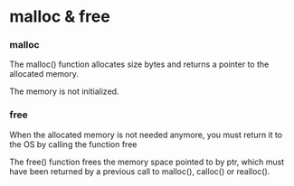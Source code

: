 # malloc & free
### malloc
The malloc() function allocates size bytes and returns a pointer to the allocated memory.

The memory is not initialized.

### free
When the allocated memory is not needed anymore, you must return it to the OS by calling the function free

The free() function frees the memory space pointed to by ptr, which must have been returned by a previous call to malloc(), calloc() or realloc().

